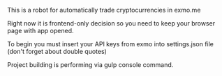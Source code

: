 This is a robot for automatically trade cryptocurrencies in exmo.me

Right now it is frontend-only decision so you need to keep your browser page with app opened.

To begin you must insert your API keys from exmo into settings.json file (don't forget about double quotes)

Project building is performing via gulp console command.